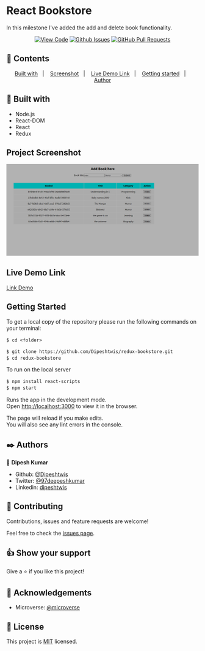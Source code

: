 # React Bookstore

In this milestone I've added the add and delete book functionality.

<div align="center">

[![View Code](https://img.shields.io/badge/View%20-Code-green)](https://github.com/Dipeshtwis/redux-bookstore/JS-to-do-list)
[![Github Issues](https://img.shields.io/badge/GitHub-Issues-orange)](https://github.com/Dipeshtwis/redux-bookstore/issues)
[![GitHub Pull Requests](https://img.shields.io/badge/GitHub-Pull%20Requests-blue)](https://github.com/Dipeshtwis/redux-bookstore/pulls)

</div>

## 📝 Contents

<p align="center">
<a href="#with">Built with</a>&nbsp;&nbsp;&nbsp;|&nbsp;&nbsp;&nbsp;
<a href="#sc">Screenshot</a>&nbsp;&nbsp;&nbsp;|&nbsp;&nbsp;&nbsp;
<a href="#ll">Live Demo Link</a>&nbsp;&nbsp;&nbsp;|&nbsp;&nbsp;&nbsp;
<a href="#gs">Getting started</a>&nbsp;&nbsp;&nbsp;|&nbsp;&nbsp;&nbsp;
<a href="#author">Author</a>
</p>

## 🔧 Built with<a name = "with"></a>

- Node.js
- React-DOM
- React
- Redux


## Project Screenshot <a name = "sc"></a>


![GUI](src/assets/img/mile3.png)


## Live Demo Link <a name = "ll"></a>

[Link Demo](https://deepbookstore.herokuapp.com/)


## Getting Started <a name = "gs"></a>

To get a local copy of the repository please run the following commands on your terminal:

```
$ cd <folder>
```

~~~bash
$ git clone https://github.com/Dipeshtwis/redux-bookstore.git
$ cd redux-bookstore


~~~

To run on the local server

~~~bash
$ npm install react-scripts
$ npm start
~~~

Runs the app in the development mode.\
Open [http://localhost:3000](http://localhost:3000) to view it in the browser.

The page will reload if you make edits.\
You will also see any lint errors in the console.


## ✒️  Authors <a name = "author"></a>


👤 **Dipesh Kumar**

- Github: [@Dipeshtwis](https://github.com/Dipeshtwis)
- Twitter: [@97deepeshkumar](https://twitter.com/97deepeshkumar)
- Linkedin: [dipeshtwis](https://www.linkedin.com/in/dipeshtwis/)



## 🤝 Contributing

Contributions, issues and feature requests are welcome!

Feel free to check the [issues page](https://github.com/Dipeshtwis/redux-bookstore/issues).


## 👍 Show your support

Give a ⭐️ if you like this project!

## :clap: Acknowledgements

- Microverse: [@microverse](https://www.microverse.org/)

## 📝 License

This project is [MIT](./LICENSE) licensed.